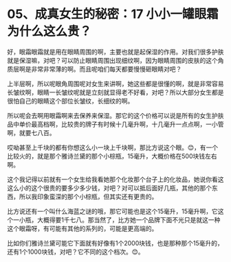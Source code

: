 # 05、成真女生的秘密：17 小小一罐眼霜为什么这么贵？

好，眼霜眼霜就是用在眼睛周围的啊，主要也就是起保湿的作用。对我们很多护肤就是保湿嘛，对吧？可以防止眼睛周围出现细纹啊，因为眼睛周围的皮肤的这个角质层啊是非常非常薄的啊。而且呢咱们每天都要慢慢砸眼睛对吧？

上半层啊，所以呢眼角周围呢对女生来讲啊，她这些都是很懂的啊，就是非常容易长皱纹啊，眼睛一长皱纹呢就是立刻就显得老不好看，对吧？所以大部分女生都是很怕自己的眼睛这个部位长皱纹，长细纹的啊。

所以呢会去啊用眼霜啊来去保养来保湿。那它的这个价格可以说是所有的女生护肤品中单价最高档啊，比较贵的牌子有时候十几毫升啊，十几毫升一点点啊，一小管啊，就要七八百。

哎呦甚至上千块的都有你想这么小一块上千块啊，那比方说这个眼。😊，有一个比较火的，就是那个雅诗兰黛的那个小棕瓶，15毫升，大概价格在500块钱左右啊。

这个我记得以前就有一个女生给我看她那个化妆那个台子上的化妆品，她说你看这这么小的这个很贵的要多少多少钱，对吧？对可以抵后面好几瓶，其他的那个东西，所以我印象蛮深的那个小棕瓶，但其实还有更贵的。

比方说还有一个叫什么海蓝之谜的哦，那它可能也是这个15毫升，15毫升啊，它这个一小瓶，大概得要1千七八。那当然了，比方她一个品牌下面不光只是就这一种这个眼霜呀，有可能有其他的系列的，可能是更高端的。

比如你们雅诗兰黛可能它下面就有好像有1个2000块钱，也是那种那个15毫升的，还有1个1000块钱，对吧？它不同的这个档次。😊。

